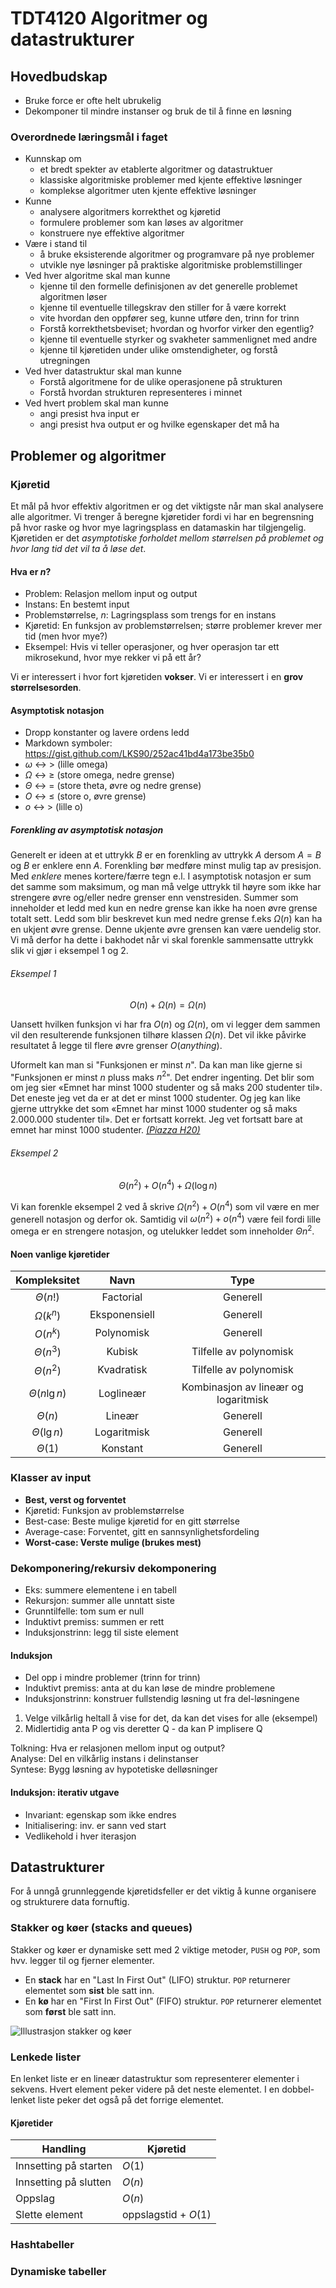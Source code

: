 # TDT4120 Algoritmer og datastrukturer

## Hovedbudskap

- Bruke force er ofte helt ubrukelig
- Dekomponer til mindre instanser og bruk de til å finne en løsning

### Overordnede læringsmål i faget

- Kunnskap om
  - et bredt spekter av etablerte algoritmer og datastruktuer
  - klassiske algoritmiske problemer med kjente effektive løsninger
  - komplekse algoritmer uten kjente effektive løsninger
- Kunne
  - analysere algoritmers korrekthet og kjøretid
  - formulere problemer som kan løses av algoritmer
  - konstruere nye effektive algoritmer
- Være i stand til
  - å bruke eksisterende algoritmer og programvare på nye problemer
  - utvikle nye løsninger på praktiske algoritmiske problemstillinger
- Ved hver algoritme skal man kunne
  - kjenne til den formelle definisjonen av det generelle problemet algoritmen løser
  - kjenne til eventuelle tillegskrav den stiller for å være korrekt
  - vite hvordan den oppfører seg, kunne utføre den, trinn for trinn
  - Forstå korrekthetsbeviset; hvordan og hvorfor virker den egentlig?
  - kjenne til eventuelle styrker og svakheter sammenlignet med andre
  - kjenne til kjøretiden under ulike omstendigheter, og forstå utregningen
- Ved hver datastruktur skal man kunne
  - Forstå algoritmene for de ulike operasjonene på strukturen
  - Forstå hvordan strukturen representeres i minnet
- Ved hvert problem skal man kunne
  - angi presist hva input er
  - angi presist hva output er og hvilke egenskaper det må ha

## Problemer og algoritmer

### Kjøretid

Et mål på hvor effektiv algoritmen er og det viktigste når man skal analysere alle algoritmer. Vi trenger å beregne kjøretider fordi vi har en begrensning på hvor raske og hvor mye lagringsplass en datamaskin har tilgjengelig. Kjøretiden er det *asymptotiske forholdet mellom størrelsen på problemet og hvor lang tid det vil ta å løse det*.  

#### Hva er $n$?

- Problem: Relasjon mellom input og output
- Instans: En bestemt input
- Problemstørrelse, $n$: Lagringsplass som trengs for en instans
- Kjøretid: En funksjon av problemstørrelsen; større problemer krever mer tid (men hvor mye?)
- Eksempel: Hvis vi teller operasjoner, og hver operasjon tar ett mikrosekund, hvor mye rekker vi på ett år?

Vi er interessert i hvor fort kjøretiden **vokser**. Vi er interessert i en **grov størrelsesorden**.

#### Asymptotisk notasjon

- Dropp konstanter og lavere ordens ledd
- Markdown symboler: <https://gist.github.com/LKS90/252ac41bd4a173be35b0>
- $\omega$ $\leftrightarrow$ $>$ (lille omega)
- $\Omega$  $\leftrightarrow$ $\ge$ (store omega, nedre grense)
- $\Theta$  $\leftrightarrow$ $=$ (store theta, øvre og nedre grense)
- $O$  $\leftrightarrow$ $\le$ (store o, øvre grense)
- $o$  $\leftrightarrow$ $>$ (lille o)

##### Forenkling av asymptotisk notasjon

Generelt er ideen at et uttrykk $B$ er en forenkling av uttrykk $A$ dersom $A=B$ og $B$ er enklere enn $A$. Forenkling bør medføre minst mulig tap av presisjon. Med _enklere_ menes kortere/færre tegn e.l. I asymptotisk notasjon er sum det samme som maksimum, og man må velge uttrykk til høyre som ikke har strengere øvre og/eller nedre grenser enn venstresiden. Summer som inneholder et ledd med kun en nedre grense kan ikke ha noen øvre grense totalt sett. Ledd som blir beskrevet kun med nedre grense f.eks  $\Omega(n)$ kan ha en ukjent øvre grense. Denne ukjente øvre grensen kan være uendelig stor. Vi må derfor ha dette i bakhodet når vi skal forenkle sammensatte uttrykk slik vi gjør i eksempel 1 og 2.

###### Eksempel 1

$$O(n)+\Omega(n)=\Omega(n)$$

Uansett hvilken funksjon vi har fra $O(n)$ og $\Omega(n)$, om vi legger dem sammen vil den resulterende funksjonen tilhøre klassen $\Omega(n)$. Det vil ikke påvirke resultatet å legge til flere øvre grenser $O(anything)$.

Uformelt kan man si "Funksjonen er minst $n$". Da kan man like gjerne si "Funksjonen er minst $n$ pluss maks $n^2$". Det endrer ingenting. Det blir som om jeg sier «Emnet har minst 1000 studenter og så maks 200 studenter til». Det eneste jeg vet da er at det er minst 1000 studenter. Og jeg kan like gjerne uttrykke det som «Emnet har minst 1000 studenter og så maks 2.000.000 studenter til». Det er fortsatt korrekt. Jeg vet fortsatt bare at emnet har minst 1000 studenter. _[(Piazza H20)](https://piazza.com/class/kdptcutti24r?cid=21_f1)_

###### Eksempel 2

$$\Theta(n^2)+O(n^4)+\Omega(\log n)$$

Vi kan forenkle eksempel 2 ved å skrive $\Omega(n^2)+O(n^4)$ som vil være en mer generell notasjon og derfor ok. Samtidig vil $\omega(n^2)+o(n^4)$ være feil fordi lille omega er en strengere notasjon, og utelukker leddet som inneholder $\Theta n^2$.

#### Noen vanlige kjøretider

Kompleksitet | Navn | Type
:-----------:|:----:|:-----:
 $\Theta(n!)$ | Factorial | Generell
 $\Omega(k^n)$ | Eksponensiell | Generell
 $O(n^k)$ | Polynomisk | Generell
 $\Theta(n^3)$ | Kubisk | Tilfelle av polynomisk
 $\Theta(n^2)$ | Kvadratisk | Tilfelle av polynomisk
 $\Theta(n\lg n)$ | Loglineær | Kombinasjon av lineær og logaritmisk
 $\Theta(n)$ | Lineær | Generell
 $\Theta(\lg n)$ | Logaritmisk | Generell
 $\Theta(1)$ | Konstant | Generell

### Klasser av input

- **Best, verst og forventet**
- Kjøretid: Funksjon av problemstørrelse
- Best-case: Beste mulige kjøretid for en gitt størrelse
- Average-case: Forventet, gitt en sannsynlighetsfordeling
- **Worst-case: Verste mulige (brukes mest)**

### Dekomponering/rekursiv dekomponering

- Eks: summere elementene i en tabell
- Rekursjon: summer alle unntatt siste
- Grunntilfelle: tom sum er null
- Induktivt premiss: summen er rett
- Induksjonstrinn: legg til siste element

#### Induksjon

- Del opp i mindre problemer (trinn for trinn)
- Induktivt premiss: anta at du kan løse de mindre problemene
- Induksjonstrinn: konstruer fullstendig løsning ut fra del-løsningene

1. Velge vilkårlig heltall å vise for det, da kan det vises for alle (eksempel)
2. Midlertidig anta P og vis deretter Q - da kan P implisere Q

Tolkning: Hva er relasjonen mellom input og output?  
Analyse: Del en vilkårlig instans i delinstanser  
Syntese: Bygg løsning av hypotetiske delløsninger  

#### Induksjon: iterativ utgave

- Invariant: egenskap som ikke endres
- Initialisering: inv. er sann ved start
- Vedlikehold i hver iterasjon

## Datastrukturer

For å unngå grunnleggende kjøretidsfeller er det viktig å kunne organisere og strukturere data fornuftig.

### Stakker og køer (stacks and queues)

Stakker og køer er dynamiske sett med 2 viktige metoder, `PUSH` og `POP`, som hvv. legger til og fjerner elementer.

- En **stack** har en "Last In First Out" (LIFO) struktur. `POP` returnerer elementet som **sist** ble satt inn.
- En **kø** har en "First In First Out" (FIFO) struktur. `POP` returnerer elementet som **først** ble satt inn.

![Illustrasjon stakker og køer](https://i.imgur.com/phsBXVL.png)

### Lenkede lister

En lenket liste er en lineær datastruktur som representerer elementer i sekvens. Hvert element peker videre på det neste elementet. I en dobbel-lenket liste peker det også på det forrige elementet.

#### Kjøretider

Handling | Kjøretid
---------|---------
Innsetting på starten | $O(1)$
Innsetting på slutten | $O(n)$
Oppslag | $O(n)$
Slette element | oppslagstid + $O(1)$

### Hashtabeller

### Dynamiske tabeller
